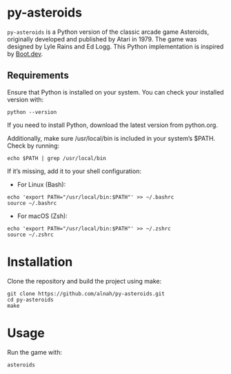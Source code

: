 # py-asteroids

`py-asteroids` is a Python version of the classic arcade game Asteroids, originally developed and published by Atari in 1979. The game was designed by Lyle Rains and Ed Logg.
This Python implementation is inspired by [Boot.dev](https://github.com/bootdotdev).

## Requirements

Ensure that Python is installed on your system. You can check your installed version with:

```
python --version
```

If you need to install Python, download the latest version from python.org.

Additionally, make sure /usr/local/bin is included in your system’s $PATH. Check by running:

```
echo $PATH | grep /usr/local/bin
```

If it’s missing, add it to your shell configuration:

- For Linux (Bash):

```
echo 'export PATH="/usr/local/bin:$PATH"' >> ~/.bashrc
source ~/.bashrc
```

- For macOS (Zsh):

```
echo 'export PATH="/usr/local/bin:$PATH"' >> ~/.zshrc
source ~/.zshrc
```

# Installation

Clone the repository and build the project using make:

```
git clone https://github.com/alnah/py-asteroids.git
cd py-asteroids
make
```

# Usage

Run the game with:

```
asteroids
```
